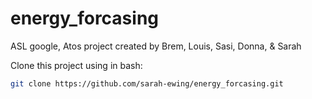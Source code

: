 # energy_forcasing
ASL google, Atos project created by Brem, Louis, Sasi, Donna, &amp; Sarah


Clone this project using in bash:
```bash
git clone https://github.com/sarah-ewing/energy_forcasing.git
```
